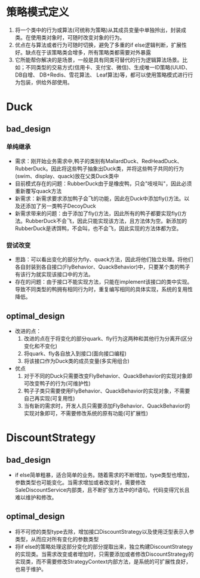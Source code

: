  # 策略模式定义
1. 将一个类中的行为或算法(可统称为策略)从其成员变量中单独拎出，封装成类。在使用类对象时，可随时改变对象的行为。
2. 优点在与算法或者行为可随时切换，避免了多重的if else逻辑判断，扩展性好。缺点在于该策略类会增多，所有策略类都需要对外暴露
3. 它所能帮你解决的是场景，⼀般是具有同类可替代的⾏为逻辑算法场景。⽐如；不同类型的交易⽅式(信⽤卡、⽀付宝、微信)、⽣成唯⼀ID策略(UUID、 DB⾃增、 DB+Redis、雪花算法、 Leaf算法)等，都可以使⽤策略模式进⾏⾏为包装，供给外部使⽤。
# Duck
## bad_design
  ### 单纯继承
   * 需求：刚开始业务需求中,鸭子的类别有MallardDuck、RedHeadDuck、RubberDuck。因此将这些鸭子抽象出Duck类，并将这些鸭子共同的行为(swim、display、quack)放在父类Duck类中  
   * 目前模式存在的问题：RubberDuck由于是橡皮鸭，只会"吱吱叫"，因此必须重新覆写quack方法
   * 新需求：新需求要求添加鸭子会飞的功能，因此在Duck中添加fly()方法。以及还添加了另一类鸭子DecoyDuck
   * 新需求带来的问题：由于添加了fly()方法，因此所有的鸭子都要实现fly()方法。RubberDuck不会飞，因此只能实现该方法，且方法体为空。新添加的RubberDuck是诱饵鸭，不会叫，也不会飞，因此实现的方法体都为空。
  ### 尝试改变
   * 思路：可以看出变化的部分为fly、quack方法，因此将他们独立处理。将他们各自封装到各自接口(FlyBehavior、QuackBehavior)中，只要某个类的鸭子有该行为就实现该接口中的方法。
   * 存在的问题：由于接口不能实现方法，只能在implement该接口的类中实现。导致不同类型的鸭拥有相同行为时，重复编写相同的具体实现，系统的复用性降低。
## optimal_design
   * 改进的点：
     1. 改进的点在于将变化的部分quark、fly行为这两种和其他行为分离开(区分变化和不变化)
     2. 将quark、fly各自放入到接口(面向接口编程)
     3. 将该接口作为Duck类的成员变量(多实用组合)
   * 优点
     1. 对于不同的Duck只需要改变FlyBehavior、QuackBehavior的实现对象即可改变鸭子的行为(可维护性)
     2. 鸭子子类只需要使用FlyBehavior、QuackBehavior的实现对象，不需要自己再实现(可复用性)
     3. 当有新的需求时，开发人员只需要添加FlyBehavior、QuackBehavior的实现对象即可，不需要修改系统的原有功能(可扩展性)
# DiscountStrategy
 ## bad_design
   * if else简单粗暴，适合简单的业务。随着需求的不断增加，type类型也增加，参数类型也可能变化。当需求增加或者改变时，需要修改SaleDiscountService内部类，且不断扩张方法中的if语句。代码变得冗长且难以维护和修改。
 ## optimal_design
   * 将不可控的类型type去除，增加接口DiscountStrategy以及使用泛型表示入参类型，从而应对所有变化的参数类型
   * 将if else的策略处理这部分变化的部分提取出来，独立构建DiscountStrategy的实现类。当需求改变或者增加时，只需要添加或者修改DiscountStrategy的实现类，而不需要修改StrategyContext内部方法，是系统的可扩展性良好，也易于维护。

     
